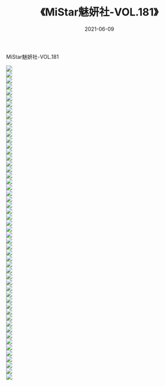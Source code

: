﻿---
layout: post
title:  《MiStar魅妍社-VOL.181》
date:   2021-06-09
img: http://img.660000.xyz/Sharelink/网络美图/2021/MiStar魅妍社-VOL.181/000.jpg
categories: [美女, 清纯, 唯美]
---

MiStar魅妍社-VOL.181

  ![](http://img.660000.xyz/Sharelink/网络美图/2021/MiStar魅妍社-VOL.181/001.jpg) <br> ![](http://img.660000.xyz/Sharelink/网络美图/2021/MiStar魅妍社-VOL.181/002.jpg) <br> ![](http://img.660000.xyz/Sharelink/网络美图/2021/MiStar魅妍社-VOL.181/003.jpg) <br> ![](http://img.660000.xyz/Sharelink/网络美图/2021/MiStar魅妍社-VOL.181/004.jpg) <br> ![](http://img.660000.xyz/Sharelink/网络美图/2021/MiStar魅妍社-VOL.181/005.jpg) <br> ![](http://img.660000.xyz/Sharelink/网络美图/2021/MiStar魅妍社-VOL.181/006.jpg) <br> ![](http://img.660000.xyz/Sharelink/网络美图/2021/MiStar魅妍社-VOL.181/007.jpg) <br> ![](http://img.660000.xyz/Sharelink/网络美图/2021/MiStar魅妍社-VOL.181/008.jpg) <br> ![](http://img.660000.xyz/Sharelink/网络美图/2021/MiStar魅妍社-VOL.181/009.jpg) <br> ![](http://img.660000.xyz/Sharelink/网络美图/2021/MiStar魅妍社-VOL.181/010.jpg) <br> ![](http://img.660000.xyz/Sharelink/网络美图/2021/MiStar魅妍社-VOL.181/011.jpg) <br> ![](http://img.660000.xyz/Sharelink/网络美图/2021/MiStar魅妍社-VOL.181/012.jpg) <br> ![](http://img.660000.xyz/Sharelink/网络美图/2021/MiStar魅妍社-VOL.181/013.jpg) <br> ![](http://img.660000.xyz/Sharelink/网络美图/2021/MiStar魅妍社-VOL.181/014.jpg) <br> ![](http://img.660000.xyz/Sharelink/网络美图/2021/MiStar魅妍社-VOL.181/015.jpg) <br> ![](http://img.660000.xyz/Sharelink/网络美图/2021/MiStar魅妍社-VOL.181/016.jpg) <br> ![](http://img.660000.xyz/Sharelink/网络美图/2021/MiStar魅妍社-VOL.181/017.jpg) <br> ![](http://img.660000.xyz/Sharelink/网络美图/2021/MiStar魅妍社-VOL.181/018.jpg) <br> ![](http://img.660000.xyz/Sharelink/网络美图/2021/MiStar魅妍社-VOL.181/019.jpg) <br> ![](http://img.660000.xyz/Sharelink/网络美图/2021/MiStar魅妍社-VOL.181/020.jpg) <br> ![](http://img.660000.xyz/Sharelink/网络美图/2021/MiStar魅妍社-VOL.181/021.jpg) <br> ![](http://img.660000.xyz/Sharelink/网络美图/2021/MiStar魅妍社-VOL.181/022.jpg) <br> ![](http://img.660000.xyz/Sharelink/网络美图/2021/MiStar魅妍社-VOL.181/023.jpg) <br> ![](http://img.660000.xyz/Sharelink/网络美图/2021/MiStar魅妍社-VOL.181/024.jpg) <br> ![](http://img.660000.xyz/Sharelink/网络美图/2021/MiStar魅妍社-VOL.181/025.jpg) <br> ![](http://img.660000.xyz/Sharelink/网络美图/2021/MiStar魅妍社-VOL.181/026.jpg) <br> ![](http://img.660000.xyz/Sharelink/网络美图/2021/MiStar魅妍社-VOL.181/027.jpg) <br> ![](http://img.660000.xyz/Sharelink/网络美图/2021/MiStar魅妍社-VOL.181/028.jpg) <br> ![](http://img.660000.xyz/Sharelink/网络美图/2021/MiStar魅妍社-VOL.181/029.jpg) <br> ![](http://img.660000.xyz/Sharelink/网络美图/2021/MiStar魅妍社-VOL.181/030.jpg) <br> ![](http://img.660000.xyz/Sharelink/网络美图/2021/MiStar魅妍社-VOL.181/031.jpg) <br> ![](http://img.660000.xyz/Sharelink/网络美图/2021/MiStar魅妍社-VOL.181/032.jpg) <br> ![](http://img.660000.xyz/Sharelink/网络美图/2021/MiStar魅妍社-VOL.181/033.jpg) <br> ![](http://img.660000.xyz/Sharelink/网络美图/2021/MiStar魅妍社-VOL.181/034.jpg) <br> ![](http://img.660000.xyz/Sharelink/网络美图/2021/MiStar魅妍社-VOL.181/035.jpg) <br> ![](http://img.660000.xyz/Sharelink/网络美图/2021/MiStar魅妍社-VOL.181/036.jpg) <br> ![](http://img.660000.xyz/Sharelink/网络美图/2021/MiStar魅妍社-VOL.181/037.jpg) <br> ![](http://img.660000.xyz/Sharelink/网络美图/2021/MiStar魅妍社-VOL.181/038.jpg) <br> ![](http://img.660000.xyz/Sharelink/网络美图/2021/MiStar魅妍社-VOL.181/039.jpg) <br> ![](http://img.660000.xyz/Sharelink/网络美图/2021/MiStar魅妍社-VOL.181/040.jpg) <br> ![](http://img.660000.xyz/Sharelink/网络美图/2021/MiStar魅妍社-VOL.181/041.jpg) <br> ![](http://img.660000.xyz/Sharelink/网络美图/2021/MiStar魅妍社-VOL.181/042.jpg) <br> ![](http://img.660000.xyz/Sharelink/网络美图/2021/MiStar魅妍社-VOL.181/043.jpg) <br> ![](http://img.660000.xyz/Sharelink/网络美图/2021/MiStar魅妍社-VOL.181/044.jpg) <br> ![](http://img.660000.xyz/Sharelink/网络美图/2021/MiStar魅妍社-VOL.181/045.jpg) <br> ![](http://img.660000.xyz/Sharelink/网络美图/2021/MiStar魅妍社-VOL.181/046.jpg) <br> ![](http://img.660000.xyz/Sharelink/网络美图/2021/MiStar魅妍社-VOL.181/047.jpg) <br> ![](http://img.660000.xyz/Sharelink/网络美图/2021/MiStar魅妍社-VOL.181/048.jpg) <br> ![](http://img.660000.xyz/Sharelink/网络美图/2021/MiStar魅妍社-VOL.181/049.jpg) <br> ![](http://img.660000.xyz/Sharelink/网络美图/2021/MiStar魅妍社-VOL.181/050.jpg) <br> ![](http://img.660000.xyz/Sharelink/网络美图/2021/MiStar魅妍社-VOL.181/051.jpg) <br> ![](http://img.660000.xyz/Sharelink/网络美图/2021/MiStar魅妍社-VOL.181/052.jpg) <br> ![](http://img.660000.xyz/Sharelink/网络美图/2021/MiStar魅妍社-VOL.181/053.jpg) <br>